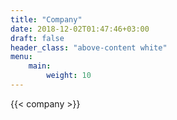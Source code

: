 ```yaml
---
title: "Company"
date: 2018-12-02T01:47:46+03:00
draft: false
header_class: "above-content white"
menu: 
    main:
        weight: 10
---
```


{{< company >}}
